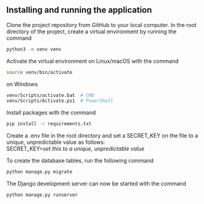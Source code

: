 ## Installing and running the application
Clone the project repository from GitHub to your local computer. In the root directory of the project, create a virtual environment by running the command

```bash
python3 -m venv venv
```

Activate the virtual environment on Linux/macOS with the command

```bash
source venv/bin/activate
```

on Windows

```bash
venv/Scripts/activate.bat  # CMD
venv/Scripts/Activate.ps1  # PowerShell
```

Install packages with the command

```bash
pip install -r requirements.txt
```

Create a .env file in the root directory and set a SECRET_KEY on the file to a unique, unpredictable value as follows:  
SECRET_KEY=*set this to a unique, unpredictable value*

To create the database tables, run the following command

```bash
python manage.py migrate
```

The Django development server can now be started with the command

```bash
python manage.py runserver
```
